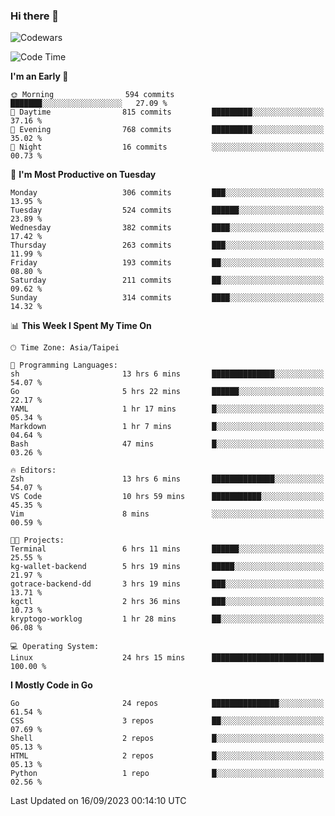### Hi there 👋

![Codewars](https://www.codewars.com/users/omegaatt36/badges/small)

<!--START_SECTION:waka-->
![Code Time](http://img.shields.io/badge/Code%20Time-1%2C688%20hrs%2055%20mins-blue)

**I'm an Early 🐤** 

```text
🌞 Morning                594 commits         ███████░░░░░░░░░░░░░░░░░░   27.09 % 
🌆 Daytime                815 commits         █████████░░░░░░░░░░░░░░░░   37.16 % 
🌃 Evening                768 commits         █████████░░░░░░░░░░░░░░░░   35.02 % 
🌙 Night                  16 commits          ░░░░░░░░░░░░░░░░░░░░░░░░░   00.73 % 
```
📅 **I'm Most Productive on Tuesday** 

```text
Monday                   306 commits         ███░░░░░░░░░░░░░░░░░░░░░░   13.95 % 
Tuesday                  524 commits         ██████░░░░░░░░░░░░░░░░░░░   23.89 % 
Wednesday                382 commits         ████░░░░░░░░░░░░░░░░░░░░░   17.42 % 
Thursday                 263 commits         ███░░░░░░░░░░░░░░░░░░░░░░   11.99 % 
Friday                   193 commits         ██░░░░░░░░░░░░░░░░░░░░░░░   08.80 % 
Saturday                 211 commits         ██░░░░░░░░░░░░░░░░░░░░░░░   09.62 % 
Sunday                   314 commits         ████░░░░░░░░░░░░░░░░░░░░░   14.32 % 
```


📊 **This Week I Spent My Time On** 

```text
🕑︎ Time Zone: Asia/Taipei

💬 Programming Languages: 
sh                       13 hrs 6 mins       ██████████████░░░░░░░░░░░   54.07 % 
Go                       5 hrs 22 mins       ██████░░░░░░░░░░░░░░░░░░░   22.17 % 
YAML                     1 hr 17 mins        █░░░░░░░░░░░░░░░░░░░░░░░░   05.34 % 
Markdown                 1 hr 7 mins         █░░░░░░░░░░░░░░░░░░░░░░░░   04.64 % 
Bash                     47 mins             █░░░░░░░░░░░░░░░░░░░░░░░░   03.26 % 

🔥 Editors: 
Zsh                      13 hrs 6 mins       ██████████████░░░░░░░░░░░   54.07 % 
VS Code                  10 hrs 59 mins      ███████████░░░░░░░░░░░░░░   45.35 % 
Vim                      8 mins              ░░░░░░░░░░░░░░░░░░░░░░░░░   00.59 % 

🐱‍💻 Projects: 
Terminal                 6 hrs 11 mins       ██████░░░░░░░░░░░░░░░░░░░   25.55 % 
kg-wallet-backend        5 hrs 19 mins       █████░░░░░░░░░░░░░░░░░░░░   21.97 % 
gotrace-backend-dd       3 hrs 19 mins       ███░░░░░░░░░░░░░░░░░░░░░░   13.71 % 
kgctl                    2 hrs 36 mins       ███░░░░░░░░░░░░░░░░░░░░░░   10.73 % 
kryptogo-worklog         1 hr 28 mins        ██░░░░░░░░░░░░░░░░░░░░░░░   06.08 % 

💻 Operating System: 
Linux                    24 hrs 15 mins      █████████████████████████   100.00 % 
```

**I Mostly Code in Go** 

```text
Go                       24 repos            ███████████████░░░░░░░░░░   61.54 % 
CSS                      3 repos             ██░░░░░░░░░░░░░░░░░░░░░░░   07.69 % 
Shell                    2 repos             █░░░░░░░░░░░░░░░░░░░░░░░░   05.13 % 
HTML                     2 repos             █░░░░░░░░░░░░░░░░░░░░░░░░   05.13 % 
Python                   1 repo              █░░░░░░░░░░░░░░░░░░░░░░░░   02.56 % 
```




 Last Updated on 16/09/2023 00:14:10 UTC
<!--END_SECTION:waka-->

<!--
**omegaatt36/omegaatt36** is a ✨ _special_ ✨ repository because its `README.md` (this file) appears on your GitHub profile.

Here are some ideas to get you started:

- 🔭 I’m currently working on ...
- 🌱 I’m currently learning ...
- 👯 I’m looking to collaborate on ...
- 🤔 I’m looking for help with ...
- 💬 Ask me about ...
- 📫 How to reach me: ...
- 😄 Pronouns: ...
- ⚡ Fun fact: ...
-->
